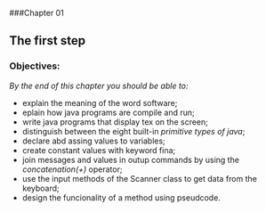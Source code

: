 ###Chapter 01

## The first step

### Objectives:

*By the end of this chapter you should be able to:*

- explain the meaning of the word software;
- eplain how java programs are compile and run;
- write java programs that display tex on the screen;
- distinguish between the eight built-in *primitive types of java*;
- declare abd assing values to variables;
- create constant values with keyword fina;
- join messages and values in outup commands by using the *concatenation(+)*
operator;
- use the input methods of the Scanner class to get data from the keyboard;
- design the funcionality of a method using pseudcode.